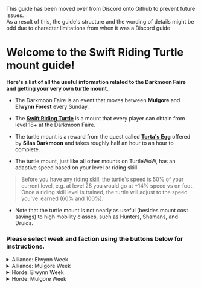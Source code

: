 This guide has been moved over from Discord onto Github to prevent future issues.  
As a result of this, the guide's structure and the wording of details might be odd due to character limitations from when it was a Discord guide

# Welcome to the Swift Riding Turtle mount guide!

**Here's a list of all the useful information related to the Darkmoon Faire and getting your very own turtle mount.**

* The Darkmoon Faire is an event that moves between **Mulgore** and **Elwynn Forest** every Sunday.

* The **[Swift Riding Turtle](https://database.turtle-wow.org/?item=23720)** is a mount that every player can obtain from level 18+ at the Darkmoon Faire.  

* The turtle mount is a reward from the quest called **[Torta's Egg](https://database.turtle-wow.org/?quest=40302)** offered by **Silas Darkmoon** and takes roughly half an hour to an hour to complete.  

* The turtle mount, just like all other mounts on TurtleWoW, has an adaptive speed based on your level or riding skill.   
>   Before you have any riding skill, the turtle's speed is 50% of your current level, e.g. at level 28 you would go at +14% speed vs on foot.  
>   Once a riding skill level is trained, the turtle will adjust to the speed you've learned (60% and 100%).

* Note that the turtle mount is not nearly as useful (besides mount cost savings) to high mobility classes, such as Hunters, Shamans, and Druids.  

### Please select week and faction using the buttons below for instructions.  

<details>
<summary> Alliance: Elwynn Week </summary>
  
## You've chosen Elwynn as Alliance!

### This guide does not consider HC Characters

### The blue texts are links to images 🖼️ showing routes and locations


* Suggested: Set your **Hearthstone** to [**Stormwind**](https://imgur.com/y4v0IVP) 🖼️ or [**Goldshire**](https://imgur.com/IzYcJHV) 🖼️ as you'll be able to use it later to save time (guide will assume you have set your HS to SW/Goldshire)

* Make your way to the [**Darkmoon Faire**](https://imgur.com/mXdw2b5) 🖼️ on the south side of **Goldshire** and accept the quest **Torta's Egg** from [**Silas Darkmoon**](https://imgur.com/Si4Hf3V) 🖼️

* Head into **Stormwind City** and make your way to the [**Stormwind Harbor**](https://imgur.com/8gD4Yc2) 🖼️ and take the boat to [**Darkshore**](https://imgur.com/XuSfwnF)  🖼️

* Once you've arrived in **Darkshore**, travel to [ **Zoram Strand, Ashenvale**](https://imgur.com/2DpmigW) 🖼️!
  You can either run from **Auberdine** in **Darkshore** by following the dotted line, or you can fly to **Astranaar** if you've been there before and then run from there

* At **The Zoram Strand** kill Wrathtail Sea Witch/Sorceress/Razortail/Wave Rider until **Torta's Egg** drops

* Once **Torta's Egg** drops from the Naga, use your **Hearthstone **to return to [**Stormwind**](https://imgur.com/y4v0IVP) / [**Goldshire**](https://imgur.com/IzYcJHV) 🖼️

* Return to [**Silas Darkmoon**](https://imgur.com/Si4Hf3V) 🖼️ in **Elwynn Forest** and complete the quest!

### Done, congratulations on your new turtle mount! 🎉

</details>

<details>
<summary> Alliance: Mulgore Week </summary>

## You've chosen Mulgore as Alliance! 
### This guide does not consider HC characters!

### The blue texts are links to images 🖼️ showing routes and locations.

* This guide assumes you start in **Stormwind**

* Make your way to the [**Stormwind Harbor**](https://imgur.com/Vqj4HCY) 🖼️

* Take the boat at the south dock to [**Darkshore**](https://imgur.com/XuSfwnF) 🖼️

* Travel from **Darkshore** to [**Mulgore**](https://imgur.com/LxAK6lx) 🖼️   
  **Be careful** when crossing the border into **The Barrens**, stay to the east of the road and you should see a path through a broken fence which is safe for alliance to pass through  
  **Be careful** around **Crossroads** and the straight path north of it, as there are horde outposts and guards along this road  
  
* **Optional:** If you want, make a detour and grab the **Azshara** FP on your way to **Mulgore**, this is useful for when you're questing, and can be used to fly back up to **Ashenvale** from **Ratchet**. Just be careful in east region of [**Ashenvale**](https://imgur.com/G8RY2P3) 🖼️, there are Horde guards & mobs that will aggro you, even on the road!

* Once you've reached the [**Darkmoon Faire**](https://imgur.com/nPR7Mir) in **Mulgore**, accept the quest called **Torta's Egg** from [**Silas Darkmoon**](https://imgur.com/nUoQzP0) 🖼️

* After accepting the quest, make your way back up to **Ashenvale** until you reach [**The Zoram Strand**](https://imgur.com/9dAjQr2) 🖼️ using the same route as when you went down to **Mulgore**

* At **The Zoram Strand** kill Wrathtail Sea Witch/Sorceress/Razortail/Wave Rider until the egg drops

* Return to [**Silas Darkmoon**](https://imgur.com/nUoQzP0) 🖼️ in **Mulgore** using the same route as before and complete the quest!

### Congratulations on your new turtle mount :tada:

</details>



<details>
<summary> Horde: Elwynn Week </summary>
  
## You've chosen Elwynn as Horde!  

### This guide does not consider HC Characters  

### Blue texts are links to images 🖼️ showing routes and locations (and one's a short vid 🎞️).  

* This guide assumes that you have set your **Hearthstone** to [**Orgrimmar**](https://imgur.com/KFRh028) 🖼️ as you'll be able to use it later to save time.  

* Starting from **Orgrimmar**, leave the city and head to the [**East Zeppelin Tower**](https://imgur.com/a/MAhO6h3) 🖼️ in **Durotar** and take the zeppelin on the *north dock* to **Stranglethorn Vale**.  

* When loaded into **Stranglethorn**, immediately [**jump off the zeppelin**](https://imgur.com/a/Ikra24c) 🎞️ and fall into the sea, then follow [**this route**](https://imgur.com/a/obWbtPB) 🖼️  

* **Be careful** of alliance camps and guards along the way from **Stranglethorn** to **Elwynn**!  

* At the [**Darkmoon Faire**](https://imgur.com/yVzmWtP) 🖼️ just south of **Goldshire**, grab the quest **Torta's Egg** from [**Silas Darkmoon**](https://imgur.com/Si4Hf3V) 🖼️  

* Now use your **Hearthstone** to return to [**Orgrimmar**](https://i.imgur.com/KFRh028.jpeg), saves you the time of running back to **Stranglethorn** and waiting for the Zeppelin!  

* Travel to [**The Zoram Strand**](https://imgur.com/IPUXSPf) 🖼️ from **Orgrimmar**  
> If you've been here before, don't forget that you can fly to either [**Splintertree Post**](https://imgur.com/ZUB7o72) 🖼️ or [**Zoram'gar Outpost**](https://imgur.com/Ygt4AzG) 🖼️ (which is directly on **The Zoram Strand**).  

* Kill Wrathtail Sea Witch/Sorceress/Razortail/Wave Rider until the **Torta's Egg** drops  

* Once the egg drops, return to **Silas Darkmoon** using the same route as before and complete the quest!

### Done, congratulations on your new turtle mount! :tada:

</details>

<details>
<summary> Horde: Mulgore Week </summary>

## You've chosen Mulgore as Horde!  
  
### This guide does not consider HC Characters  

**The blue texts are links to images 🖼️ of locations and routes**  

* This guide assumes you start in **Orgrimmar**  

* Leave **Orgrimmar** and head to the west zeppelin tower in [**Durotar**](https://imgur.com/xe3jmp0) 🖼️  

* Take the south-facing zeppelin to [**Thunder Bluff**](https://imgur.com/J1YA2gS) 🖼️ (talk to the dockmasters at the zeppelin tower if unsure)  

* Leave [**Thunder Bluff**](https://imgur.com/A6Ezv8K) 🖼️ after you've unlocked the FP and head to **The Darkmoon Faire** in [**Mulgore**](https://imgur.com/0RK7WJ8) 🖼️  

* Pick up the quest called **Torta's Egg** from [**Silas Darkmoon**](https://imgur.com/nUoQzP0) 🖼️  

* Navigate your way to the western shore of [**The Zoram Strand** ](https://imgur.com/ZZcmZlu) 🖼️ in **Ashenvale**  
> Don't forget that as horde you have multiple flight path options that bring you closer to the destination such as **Crossroads**, **Splintertree Post**, and directly to **The Zhoram Strand**!  

* At **The Zoram Strand** kill Wrathtail Sea Witch/Sorceress/Razortail/Wave Rider until **Torta's Egg** drops  

* Once you've looted **Torta's Egg**, fly back to **Thunder Bluff**, leave and head back to **The Darkmoon Faire** and finish your quest  

### Done, congratulations on your new turtle mount! 🎉
</details>

